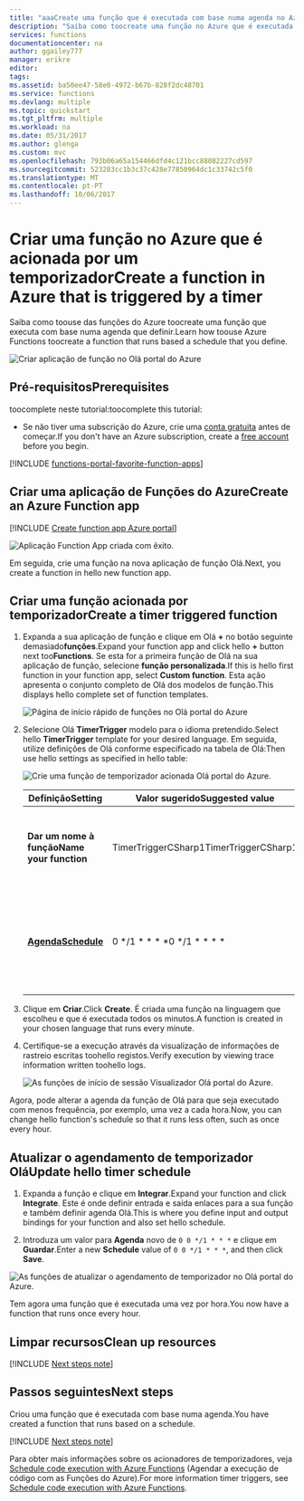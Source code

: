 ```yaml
---
title: "aaaCreate uma função que é executada com base numa agenda no Azure | Microsoft Docs"
description: "Saiba como toocreate uma função no Azure que é executada com base numa agenda que definir."
services: functions
documentationcenter: na
author: ggailey777
manager: erikre
editor: 
tags: 
ms.assetid: ba50ee47-58e0-4972-b67b-828f2dc48701
ms.service: functions
ms.devlang: multiple
ms.topic: quickstart
ms.tgt_pltfrm: multiple
ms.workload: na
ms.date: 05/31/2017
ms.author: glenga
ms.custom: mvc
ms.openlocfilehash: 793b06a65a154466dfd4c121bcc88082227cd597
ms.sourcegitcommit: 523283cc1b3c37c428e77850964dc1c33742c5f0
ms.translationtype: MT
ms.contentlocale: pt-PT
ms.lasthandoff: 10/06/2017
---
```

# <a name="create-a-function-in-azure-that-is-triggered-by-a-timer"></a><span data-ttu-id="02c1a-103">Criar uma função no Azure que é acionada por um temporizador</span><span class="sxs-lookup"><span data-stu-id="02c1a-103">Create a function in Azure that is triggered by a timer</span></span>

<span data-ttu-id="02c1a-104">Saiba como toouse das funções do Azure toocreate uma função que executa com base numa agenda que definir.</span><span class="sxs-lookup"><span data-stu-id="02c1a-104">Learn how toouse Azure Functions toocreate a function that runs based a schedule that you define.</span></span>

![Criar aplicação de função no Olá portal do Azure](./media/functions-create-scheduled-function/function-app-in-portal-editor.png)

## <a name="prerequisites"></a><span data-ttu-id="02c1a-106">Pré-requisitos</span><span class="sxs-lookup"><span data-stu-id="02c1a-106">Prerequisites</span></span>

<span data-ttu-id="02c1a-107">toocomplete neste tutorial:</span><span class="sxs-lookup"><span data-stu-id="02c1a-107">toocomplete this tutorial:</span></span>

+ <span data-ttu-id="02c1a-108">Se não tiver uma subscrição do Azure, crie uma [conta gratuita](https://azure.microsoft.com/free/?WT.mc_id=A261C142F) antes de começar.</span><span class="sxs-lookup"><span data-stu-id="02c1a-108">If you don't have an Azure subscription, create a [free account](https://azure.microsoft.com/free/?WT.mc_id=A261C142F) before you begin.</span></span>

[!INCLUDE [functions-portal-favorite-function-apps](../../includes/functions-portal-favorite-function-apps.md)]

## <a name="create-an-azure-function-app"></a><span data-ttu-id="02c1a-109">Criar uma aplicação de Funções do Azure</span><span class="sxs-lookup"><span data-stu-id="02c1a-109">Create an Azure Function app</span></span>

[!INCLUDE [Create function app Azure portal](../../includes/functions-create-function-app-portal.md)]

![Aplicação Function App criada com êxito.](./media/functions-create-first-azure-function/function-app-create-success.png)

<span data-ttu-id="02c1a-111">Em seguida, crie uma função na nova aplicação de função Olá.</span><span class="sxs-lookup"><span data-stu-id="02c1a-111">Next, you create a function in hello new function app.</span></span>

<a name="create-function"></a>

## <a name="create-a-timer-triggered-function"></a><span data-ttu-id="02c1a-112">Criar uma função acionada por temporizador</span><span class="sxs-lookup"><span data-stu-id="02c1a-112">Create a timer triggered function</span></span>

1. <span data-ttu-id="02c1a-113">Expanda a sua aplicação de função e clique em Olá  **+**  no botão seguinte demasiado**funções**.</span><span class="sxs-lookup"><span data-stu-id="02c1a-113">Expand your function app and click hello **+** button next too**Functions**.</span></span> <span data-ttu-id="02c1a-114">Se esta for a primeira função de Olá na sua aplicação de função, selecione **função personalizada**.</span><span class="sxs-lookup"><span data-stu-id="02c1a-114">If this is hello first function in your function app, select **Custom function**.</span></span> <span data-ttu-id="02c1a-115">Esta ação apresenta o conjunto completo de Olá dos modelos de função.</span><span class="sxs-lookup"><span data-stu-id="02c1a-115">This displays hello complete set of function templates.</span></span>

    ![Página de início rápido de funções no Olá portal do Azure](./media/functions-create-scheduled-function/add-first-function.png)

2. <span data-ttu-id="02c1a-117">Selecione Olá **TimerTrigger** modelo para o idioma pretendido.</span><span class="sxs-lookup"><span data-stu-id="02c1a-117">Select hello **TimerTrigger** template for your desired language.</span></span> <span data-ttu-id="02c1a-118">Em seguida, utilize definições de Olá conforme especificado na tabela de Olá:</span><span class="sxs-lookup"><span data-stu-id="02c1a-118">Then use hello settings as specified in hello table:</span></span>

    ![Crie uma função de temporizador acionada Olá portal do Azure.](./media/functions-create-scheduled-function/functions-create-timer-trigger.png)

    | <span data-ttu-id="02c1a-120">Definição</span><span class="sxs-lookup"><span data-stu-id="02c1a-120">Setting</span></span> | <span data-ttu-id="02c1a-121">Valor sugerido</span><span class="sxs-lookup"><span data-stu-id="02c1a-121">Suggested value</span></span> | <span data-ttu-id="02c1a-122">Descrição</span><span class="sxs-lookup"><span data-stu-id="02c1a-122">Description</span></span> |
    |---|---|---|
    | <span data-ttu-id="02c1a-123">**Dar um nome à função**</span><span class="sxs-lookup"><span data-stu-id="02c1a-123">**Name your function**</span></span> | <span data-ttu-id="02c1a-124">TimerTriggerCSharp1</span><span class="sxs-lookup"><span data-stu-id="02c1a-124">TimerTriggerCSharp1</span></span> | <span data-ttu-id="02c1a-125">Define o nome de Olá da sua função de temporizador acionado.</span><span class="sxs-lookup"><span data-stu-id="02c1a-125">Defines hello name of your timer triggered function.</span></span> |
    | <span data-ttu-id="02c1a-126">**[Agenda](http://en.wikipedia.org/wiki/Cron#CRON_expression)**</span><span class="sxs-lookup"><span data-stu-id="02c1a-126">**[Schedule](http://en.wikipedia.org/wiki/Cron#CRON_expression)**</span></span> | <span data-ttu-id="02c1a-127">0 \*/1 \* \* \* \*</span><span class="sxs-lookup"><span data-stu-id="02c1a-127">0 \*/1 \* \* \* \*</span></span> | <span data-ttu-id="02c1a-128">Um campo seis [expressão CRON](http://en.wikipedia.org/wiki/Cron#CRON_expression) que agendas toorun sua função de cada minuto.</span><span class="sxs-lookup"><span data-stu-id="02c1a-128">A six field [CRON expression](http://en.wikipedia.org/wiki/Cron#CRON_expression) that schedules your function toorun every minute.</span></span> |

2. <span data-ttu-id="02c1a-129">Clique em **Criar**.</span><span class="sxs-lookup"><span data-stu-id="02c1a-129">Click **Create**.</span></span> <span data-ttu-id="02c1a-130">É criada uma função na linguagem que escolheu e que é executada todos os minutos.</span><span class="sxs-lookup"><span data-stu-id="02c1a-130">A function is created in your chosen language that runs every minute.</span></span>

3. <span data-ttu-id="02c1a-131">Certifique-se a execução através da visualização de informações de rastreio escritas toohello registos.</span><span class="sxs-lookup"><span data-stu-id="02c1a-131">Verify execution by viewing trace information written toohello logs.</span></span>

    ![As funções de início de sessão Visualizador Olá portal do Azure.](./media/functions-create-scheduled-function/functions-timer-trigger-view-logs2.png)

<span data-ttu-id="02c1a-133">Agora, pode alterar a agenda da função de Olá para que seja executado com menos frequência, por exemplo, uma vez a cada hora.</span><span class="sxs-lookup"><span data-stu-id="02c1a-133">Now, you can change hello function's schedule so that it runs less often, such as once every hour.</span></span> 

## <a name="update-hello-timer-schedule"></a><span data-ttu-id="02c1a-134">Atualizar o agendamento de temporizador Olá</span><span class="sxs-lookup"><span data-stu-id="02c1a-134">Update hello timer schedule</span></span>

1. <span data-ttu-id="02c1a-135">Expanda a função e clique em **Integrar**.</span><span class="sxs-lookup"><span data-stu-id="02c1a-135">Expand your function and click **Integrate**.</span></span> <span data-ttu-id="02c1a-136">Este é onde definir entrada e saída enlaces para a sua função e também definir agenda Olá.</span><span class="sxs-lookup"><span data-stu-id="02c1a-136">This is where you define input and output bindings for your function and also set hello schedule.</span></span> 

2. <span data-ttu-id="02c1a-137">Introduza um valor para **Agenda** novo de `0 0 */1 * * *` e clique em **Guardar**.</span><span class="sxs-lookup"><span data-stu-id="02c1a-137">Enter a new **Schedule** value of `0 0 */1 * * *`, and then click **Save**.</span></span>  

![As funções de atualizar o agendamento de temporizador no Olá portal do Azure.](./media/functions-create-scheduled-function/functions-timer-trigger-change-schedule.png)

<span data-ttu-id="02c1a-139">Tem agora uma função que é executada uma vez por hora.</span><span class="sxs-lookup"><span data-stu-id="02c1a-139">You now have a function that runs once every hour.</span></span> 

## <a name="clean-up-resources"></a><span data-ttu-id="02c1a-140">Limpar recursos</span><span class="sxs-lookup"><span data-stu-id="02c1a-140">Clean up resources</span></span>

[!INCLUDE [Next steps note](../../includes/functions-quickstart-cleanup.md)]

## <a name="next-steps"></a><span data-ttu-id="02c1a-141">Passos seguintes</span><span class="sxs-lookup"><span data-stu-id="02c1a-141">Next steps</span></span>

<span data-ttu-id="02c1a-142">Criou uma função que é executada com base numa agenda.</span><span class="sxs-lookup"><span data-stu-id="02c1a-142">You have created a function that runs based on a schedule.</span></span>

[!INCLUDE [Next steps note](../../includes/functions-quickstart-next-steps.md)]

<span data-ttu-id="02c1a-143">Para obter mais informações sobre os acionadores de temporizadores, veja [Schedule code execution with Azure Functions](functions-bindings-timer.md) (Agendar a execução de código com as Funções do Azure).</span><span class="sxs-lookup"><span data-stu-id="02c1a-143">For more information timer triggers, see [Schedule code execution with Azure Functions](functions-bindings-timer.md).</span></span>